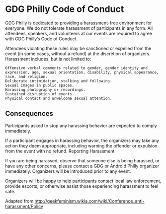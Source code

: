 # GDG Philly Code of Conduct

GDG Philly is dedicated to providing a harassment-free environment for everyone. We do not tolerate harassment of participants in any form. All attendees, speakers, and volunteers at our events are required to agree with GDG Philly’s Code of Conduct.

Attendees violating these rules may be sanctioned or expelled from the event (in some cases, without a refund) at the discretion of organizers. Harassment includes, but is not limited to:

    Offensive verbal comments related to gender, gender identity and expression, age, sexual orientation, disability, physical appearance, race, and religion.
    Deliberate intimidation, stalking and following.
    Sexual images in public spaces.
    Harassing photography or recordings.
    Sustained disruption of events.
    Physical contact and unwelcome sexual attention.

## Consequences

Participants asked to stop any harassing behavior are expected to comply immediately.

If a participant engages in harassing behavior, the organizers may take any action they deem appropriate, including warning the offender or expulsion from the event with no refund.
Reporting Harassment

If you are being harassed, observe that someone else is being harassed, or have any other concerns, please contact a GDG or Android Philly organizer immediately. Organizers will be introduced prior to any event.

Organizers will be happy to help participants contact local law enforcement, provide escorts, or otherwise assist those experiencing harassment to feel safe.

Adapted from http://geekfeminism.wikia.com/wiki/Conference_anti-harassment/Policy
